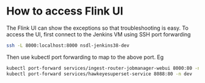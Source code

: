 # How to access Flink UI



The Flink UI can show the exceptions so that troubleshooting is easy. To access the UI, first connect to the Jenkins VM using SSH port forwarding

```bash
ssh -L 8000:localhost:8000 nsdl-jenkins38-dev
```

Then use kubectl port forwarding to map to the above port. Eg

```bash
kubectl port-forward services/ingest-router-jobmanager-webui 8000:80 -n flink-dev
kubectl port-forward services/hawkeyesuperset-service 8088:80 -n dev
```

